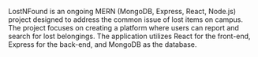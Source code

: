 LostNFound is an ongoing MERN (MongoDB, Express, React, Node.js) project designed to address the common issue of lost items on campus. The project focuses on creating a platform where users can report and search for lost belongings. The application utilizes React for the front-end, Express for the back-end, and MongoDB as the database.
